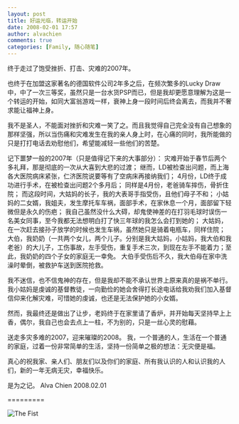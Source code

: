 ```yaml
---
layout: post
title: 好运光临，转运开始
date: 2008-02-01 17:57
author: alvachien
comments: true
categories: [Family, 随心随笔]
---
```

终于走过了饱受挫折、打击、灾难的2007年。


也终于在加盟这家著名的德国软件公司2年多之后，在频次繁多的Lucky Draw中，中了一次三等奖，虽然只是一台水货PSP而已，但是我却更愿意理解为这是一个转运的开始，如同大富翁游戏一样，衰神上身一段时间后终会离去，而我并不奢求能让福神上身。


我不是圣人，不能面对挫折和灾难一笑了之。而且我觉得自己完全没有自己想象的那样坚强，所以当伤痛和灾难发生在我的亲人身上时，在心痛的同时，我所能做的只是打打电话去劝慰他们，希望能减轻一些他们的苦楚。


记下噩梦一般的2007年（只是值得记下来的大事部分）：
灾难开始于春节后两个多礼拜，那是彻底的一次从大喜到大悲的过渡；
继而，LD被检查出问题，而上海各大医院病床紧张，仁济医院说要等有了空病床再接纳我们；
4月份，LD终于成功进行手术，在被检查出问题2个多月后；
同样是4月份，老爸骑车摔伤，骨折住院；
而这段时间，大姑妈的长子，我的大表哥手指受伤，且他们母子不和；
小姑妈的二女婿，我姐夫，发生摩托车车祸，面部手术，在家休息一个月，面部留下轻微但是永久的伤疤；
我自己虽然没什么大碍，却鬼使神差的在打羽毛球时误伤一名美女同事，至今我都无法想明白打了快三年球的我怎么会打到她的；
大姑妈，在一次赶去接孙子放学的时候也发生车祸，虽然她只是骑着电瓶车，同样住院；
大伯，我奶奶（一共两个女儿，两个儿子。分别是我大姑妈，小姑妈，我大伯和我老爸）的大儿子，工伤事故，左手受伤，重复手术三次，到现在左手不能着力；至此，我奶奶的四个子女的家庭无一幸免。
大伯手受伤后不久，我大伯母在家中洗澡时晕倒，被救护车送到医院抢救。


我不迷信，也不信鬼神的存在，但是我却不能不承认世界上原来真的是祸不单行。我小姑妈是虔诚的基督教徒，一向勤俭的她会舍得打长途电话给我劝我们加入基督信仰来化解灾难，可惜她的虔诚，也还是无法保护她的小女婿。


然而，我最终还是做出了让步，老妈终于在家里请了香炉，并开始每天坚持早上上香，偶尔，我自己也会去点上一柱，不为别的，只是一丝心灵的慰藉。


送走多灾多难的2007，迎来璀璨的2008。
我，一个普通的人，生活在一个普通的家庭，过着一份非常简单的生活，坚持一份简单之极的想法：无灾便是福。


真心的祝我家、亲人们、朋友们以及你们的家庭、所有我认识的人和认识我的人们，新的一年无病无灾，幸福快乐。


是为之记。
Alva Chien
2008.02.01

=========

![The Fist](http://farm3.static.flickr.com/2009/2233337261_5f93bbfc12.jpg)


